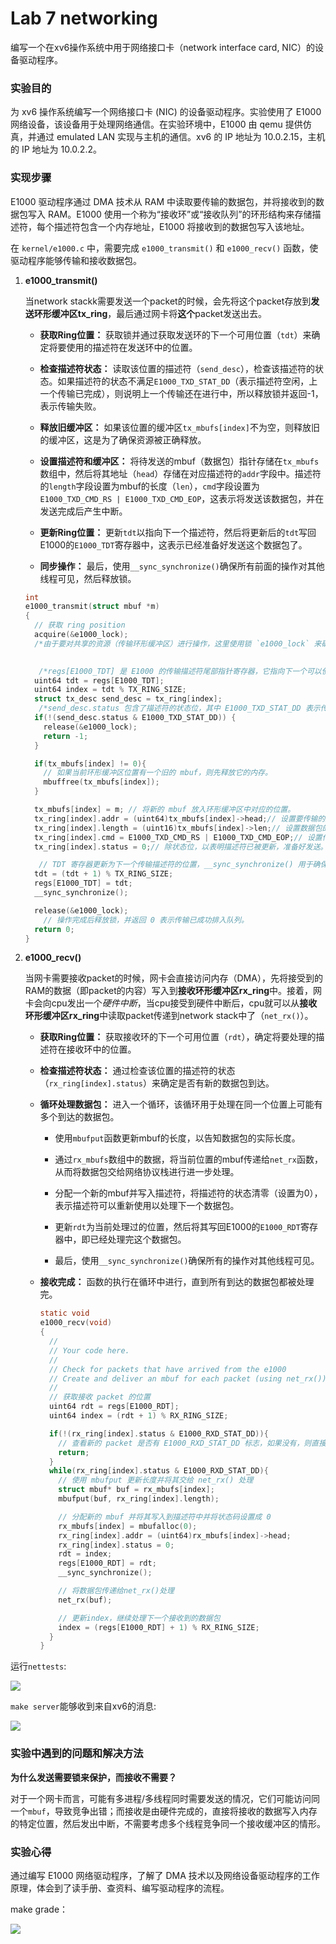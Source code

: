 # Lab 7 networking

编写一个在xv6操作系统中用于网络接口卡（network interface card, NIC）的设备驱动程序。

### 实验目的
为 xv6 操作系统编写一个网络接口卡 (NIC) 的设备驱动程序。实验使用了 E1000 网络设备，该设备用于处理网络通信。在实验环境中，E1000 由 qemu 提供仿真，并通过 emulated LAN 实现与主机的通信。xv6 的 IP 地址为 10.0.2.15，主机的 IP 地址为 10.0.2.2。

### 实现步骤

E1000 驱动程序通过 DMA 技术从 RAM 中读取要传输的数据包，并将接收到的数据包写入 RAM。E1000 使用一个称为“接收环”或“接收队列”的环形结构来存储描述符，每个描述符包含一个内存地址，E1000 将接收到的数据包写入该地址。

在 `kernel/e1000.c` 中，需要完成 `e1000_transmit()` 和 `e1000_recv()` 函数，使驱动程序能够传输和接收数据包。

1. **e1000_transmit()**

   当network stackk需要发送一个packet的时候，会先将这个packet存放到**发送环形缓冲区tx_ring**，最后通过网卡将**这个**packet发送出去。

   - **获取Ring位置：** 获取锁并通过获取发送环的下一个可用位置（`tdt`）来确定将要使用的描述符在发送环中的位置。

   - **检查描述符状态：** 读取该位置的描述符（`send_desc`），检查该描述符的状态。如果描述符的状态不满足`E1000_TXD_STAT_DD`（表示描述符空闲，上一个传输已完成），则说明上一个传输还在进行中，所以释放锁并返回-1，表示传输失败。

   - **释放旧缓冲区：** 如果该位置的缓冲区`tx_mbufs[index]`不为空，则释放旧的缓冲区，这是为了确保资源被正确释放。

   - **设置描述符和缓冲区：** 将待发送的mbuf（数据包）指针存储在`tx_mbufs`数组中，然后将其地址（`head`）存储在对应描述符的`addr`字段中。描述符的`length`字段设置为mbuf的长度（`len`），`cmd`字段设置为`E1000_TXD_CMD_RS | E1000_TXD_CMD_EOP`，这表示将发送该数据包，并在发送完成后产生中断。

   - **更新Ring位置：** 更新`tdt`以指向下一个描述符，然后将更新后的`tdt`写回E1000的`E1000_TDT`寄存器中，这表示已经准备好发送这个数据包了。

   - **同步操作：** 最后，使用`__sync_synchronize()`确保所有前面的操作对其他线程可见，然后释放锁。

   ```C
   int
   e1000_transmit(struct mbuf *m)
   {
     // 获取 ring position
     acquire(&e1000_lock);
     /*由于要对共享的资源（传输环形缓冲区）进行操作，这里使用锁 `e1000_lock` 来确保操作的原子性。*/
   
       
      /*regs[E1000_TDT] 是 E1000 的传输描述符尾部指针寄存器，它指向下一个可以使用的传输描述符位置。index 计算出在环形缓冲区中的实际索引，send_desc 是当前要使用的传输描述符。*/
     uint64 tdt = regs[E1000_TDT];
     uint64 index = tdt % TX_RING_SIZE;
     struct tx_desc send_desc = tx_ring[index];
      /*send_desc.status 包含了描述符的状态位，其中 E1000_TXD_STAT_DD 表示传输已完成。如果描述符尚未完成（即，仍在使用中），函数将返回 -1，表示传输队列满。*/
     if(!(send_desc.status & E1000_TXD_STAT_DD)) {
       release(&e1000_lock);
       return -1;
     }
   
     if(tx_mbufs[index] != 0){
       // 如果当前环形缓冲区位置有一个旧的 mbuf，则先释放它的内存。
       mbuffree(tx_mbufs[index]);
     }
   
     tx_mbufs[index] = m; // 将新的 mbuf 放入环形缓冲区中对应的位置。
     tx_ring[index].addr = (uint64)tx_mbufs[index]->head;// 设置要传输的数据的内存地址。
     tx_ring[index].length = (uint16)tx_mbufs[index]->len;// 设置数据包的长度。
     tx_ring[index].cmd = E1000_TXD_CMD_RS | E1000_TXD_CMD_EOP;// 设置传输命令，其中 E1000_TXD_CMD_RS 表示发送完成后更新状态，E1000_TXD_CMD_EOP 表示这是数据包的最后一部分。
     tx_ring[index].status = 0;// 除状态位，以表明描述符已被更新，准备好发送。
   
      // TDT 寄存器更新为下一个传输描述符的位置，__sync_synchronize() 用于确保所有的内存操作在这个点之前完成。
     tdt = (tdt + 1) % TX_RING_SIZE;
     regs[E1000_TDT] = tdt;
     __sync_synchronize();
   
     release(&e1000_lock);
       // 操作完成后释放锁，并返回 0 表示传输已成功排入队列。
     return 0;
   }
   ```

2. **e1000_recv()**

   当网卡需要接收packet的时候，网卡会直接访问内存（DMA），先将接受到的RAM的数据（即packet的内容）写入到**接收环形缓冲区rx_ring**中。接着，网卡会向cpu发出一个*硬件中断*，当cpu接受到硬件中断后，cpu就可以从**接收环形缓冲区rx_ring**中读取packet传递到network stack中了（`net_rx()`）。

   - **获取Ring位置：** 获取接收环的下一个可用位置（`rdt`），确定将要处理的描述符在接收环中的位置。

   - **检查描述符状态：** 通过检查该位置的描述符的状态（`rx_ring[index].status`）来确定是否有新的数据包到达。

   - **循环处理数据包：** 进入一个循环，该循环用于处理在同一个位置上可能有多个到达的数据包。

     -  使用`mbufput`函数更新mbuf的长度，以告知数据包的实际长度。

     - 通过`rx_mbufs`数组中的数据，将当前位置的mbuf传递给`net_rx`函数，从而将数据包交给网络协议栈进行进一步处理。

     - 分配一个新的mbuf并写入描述符，将描述符的状态清零（设置为0），表示描述符可以重新使用以处理下一个数据包。

     - 更新`rdt`为当前处理过的位置，然后将其写回E1000的`E1000_RDT`寄存器中，即已经处理完这个数据包。

     - 最后，使用`__sync_synchronize()`确保所有的操作对其他线程可见。

   - **接收完成：** 函数的执行在循环中进行，直到所有到达的数据包都被处理完。

     ```C
     static void
     e1000_recv(void)
     {
       //
       // Your code here.
       //
       // Check for packets that have arrived from the e1000
       // Create and deliver an mbuf for each packet (using net_rx()).
       //
       // 获取接收 packet 的位置
       uint64 rdt = regs[E1000_RDT];
       uint64 index = (rdt + 1) % RX_RING_SIZE;
     
       if(!(rx_ring[index].status & E1000_RXD_STAT_DD)){
         // 查看新的 packet 是否有 E1000_RXD_STAT_DD 标志，如果没有，则直接返回
         return;
       }
       while(rx_ring[index].status & E1000_RXD_STAT_DD){
         // 使用 mbufput 更新长度并将其交给 net_rx() 处理
         struct mbuf* buf = rx_mbufs[index];
         mbufput(buf, rx_ring[index].length);
     
         // 分配新的 mbuf 并将其写入到描述符中并将状态码设置成 0
         rx_mbufs[index] = mbufalloc(0);
         rx_ring[index].addr = (uint64)rx_mbufs[index]->head;
         rx_ring[index].status = 0;
         rdt = index;
         regs[E1000_RDT] = rdt;
         __sync_synchronize();
     
         // 将数据包传递给net_rx()处理
         net_rx(buf);
     
         // 更新index，继续处理下一个接收到的数据包
         index = (regs[E1000_RDT] + 1) % RX_RING_SIZE;
       }
     }
     
     ```

运行`nettests`:

![](img/07/nettest.png)

`make server`能够收到来自xv6的消息:

![](img/07/server.png)

### 实验中遇到的问题和解决方法

**为什么发送需要锁来保护，而接收不需要？**

对于一个网卡而言，可能有多进程/多线程同时需要发送的情况，它们可能访问同一个`mbuf`，导致竞争出错；而接收是由硬件完成的，直接将接收的数据写入内存的特定位置，然后发出中断，不需要考虑多个线程竞争同一个接收缓冲区的情形。

### 实验心得

通过编写 E1000 网络驱动程序，了解了 DMA 技术以及网络设备驱动程序的工作原理，体会到了读手册、查资料、编写驱动程序的流程。

make grade：

![](img/07/grade.png)
